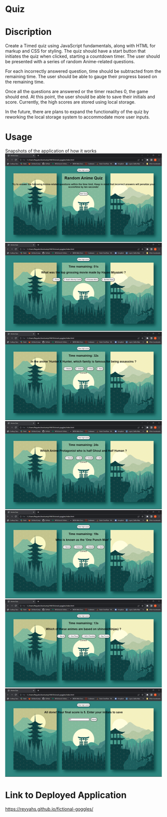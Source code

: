 # Quiz

# Discription
Create a Timed quiz using JavaScript fundamentals, along with HTML for markup and CSS for styling. The quiz should have a start button that initiates the quiz when clicked, starting a countdown timer. The user should be presented with a series of random Anime-related questions.

For each incorrectly answered question, time should be subtracted from the remaining time. The user should be able to gauge their progress based on the remaining time.

Once all the questions are answered or the timer reaches 0, the game should end. At this point, the user should be able to save their initials and score. Currently, the high scores are stored using local storage.

In the future, there are plans to expand the functionality of the quiz by reworking the local storage system to accommodate more user inputs.

# Usage

Snapshots of the application of how it works
![Snapshot](./assets/img/Screenshot%20(1).png)
![Snapshot](./assets/img/Screenshot%20(2).png)
![Snapshot](./assets/img/Screenshot%20(4).png)
![Snapshot](./assets/img/Screenshot%20(5).png)
![Snapshot](./assets/img/Screenshot%20(6).png)
![Snapshot](./assets/img/Screenshot%20(7).png)
![Snapshot](./assets/img/Screenshot%20(9).png)

# Link to Deployed Application
https://reyyahs.github.io/fictional-goggles/